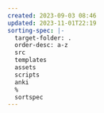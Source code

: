 ```yaml
---
created: 2023-09-03 08:46
updated: 2023-11-01T22:19
sorting-spec: |-
  target-folder: .
  order-desc: a-z
  src
  templates
  assets
  scripts
  anki
  %
  sortspec
---
```




